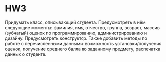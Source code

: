 # HW3

Придумать класс, описывающий студента. Предусмотреть в нём следующие моменты:
фамилия, имя, отчество, группа, возраст, массив (зубчатый) оценок по программированию, администрированию и дизайну. Предусмотреть конструктор. 
Также добавить методы по работе с перечисленными данными: возможность установки/получения оценок, получение среднего балла по заданному предмету,
распечатка данных о студенте.
